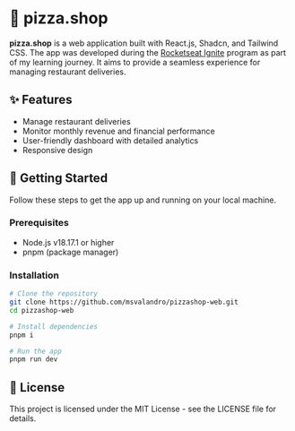 # 🍕 pizza.shop

**pizza.shop** is a web application built with React.js, Shadcn, and Tailwind CSS. The app was developed during the  [Rocketseat Ignite](https://www.rocketseat.com.br/) program as part of my learning journey. It aims to provide a seamless experience for managing restaurant deliveries.

## ✨ Features

- Manage restaurant deliveries
- Monitor monthly revenue and financial performance
- User-friendly dashboard with detailed analytics
- Responsive design

## 👾 Getting Started

Follow these steps to get the app up and running on your local machine.

### Prerequisites

- Node.js v18.17.1 or higher
- pnpm (package manager)

### Installation

```sh
# Clone the repository
git clone https://github.com/msvalandro/pizzashop-web.git
cd pizzashop-web

# Install dependencies
pnpm i

# Run the app
pnpm run dev
```

## 📄 License

This project is licensed under the MIT License - see the LICENSE file for details.